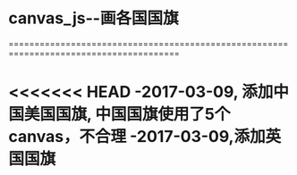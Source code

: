 # canvas_js--画各国国旗
=======================================================================================

<<<<<<< HEAD
-**2017-03-09, 添加中国美国国旗, 中国国旗使用了5个canvas，不合理**
-**2017-03-09,添加英国国旗**
=======


